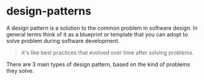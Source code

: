 # design-patterns

A design pattern is a solution to the common problem in software design. In general terms think of it as a blueprint or template that you can adopt to solve problem during software development.

> it's like best practices that evolved over time after solving problems.

There are 3 main types of design pattern, based on the kind of problems they solve.
